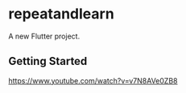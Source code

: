 # repeatandlearn

A new Flutter project.

## Getting Started

https://www.youtube.com/watch?v=v7N8AVe0ZB8

